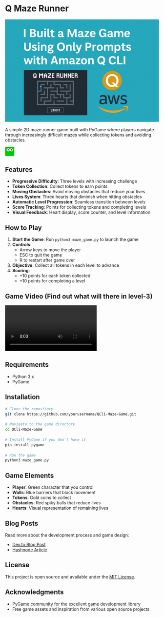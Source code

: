 # Q Maze Runner
![Main](/assets/image.png)

A simple 2D maze runner game built with PyGame where players navigate through increasingly difficult mazes while collecting tokens and avoiding obstacles.

![Q Maze Runner Game](assets/images/player.png)

## Features

- **Progressive Difficulty**: Three levels with increasing challenge
- **Token Collection**: Collect tokens to earn points
- **Moving Obstacles**: Avoid moving obstacles that reduce your lives
- **Lives System**: Three hearts that diminish when hitting obstacles
- **Automatic Level Progression**: Seamless transition between levels
- **Score Tracking**: Points for collecting tokens and completing levels
- **Visual Feedback**: Heart display, score counter, and level information

## How to Play

1. **Start the Game**: Run `python3 maze_game.py` to launch the game
2. **Controls**:
   - Arrow keys to move the player
   - ESC to quit the game
   - R to restart after game over
3. **Objective**: Collect all tokens in each level to advance
4. **Scoring**:
   - +10 points for each token collected
   - +10 points for completing a level

## Game Video (Find out what will there in level-3)
<video controls src="Recording 2025-05-21 171131.mp4" title="Game"></video>

## Requirements

- Python 3.x
- PyGame

## Installation

```bash
# Clone the repository
git clone https://github.com/yourusername/QCli-Maze-Game.git

# Navigate to the game directory
cd QCli-Maze-Game

# Install PyGame if you don't have it
pip install pygame

# Run the game
python3 maze_game.py
```

## Game Elements

- **Player**: Green character that you control
- **Walls**: Blue barriers that block movement
- **Tokens**: Gold coins to collect
- **Obstacles**: Red spiky balls that reduce lives
- **Hearts**: Visual representation of remaining lives

## Blog Posts

Read more about the development process and game design:

- [Dev.to Blog Post](https://dev.to/aws-builders/using-amazon-q-cli-pygame-to-build-a-3-level-maze-game-with-hearts-hazards-5an9)
- [Hashnode Article](https://technodiaryvishnu.hashnode.dev/using-amazon-q-cli-and-pygame-to-build-a-3-level-maze-game-with-hearts-and-hazards)

## License

This project is open source and available under the [MIT License](LICENSE).

## Acknowledgments

- PyGame community for the excellent game development library
- Free game assets and inspiration from various open source projects
